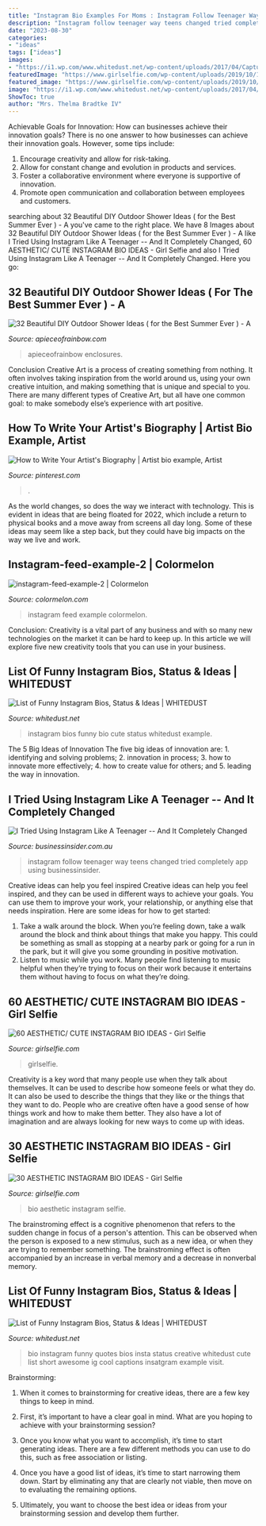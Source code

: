 ```yaml
---
title: "Instagram Bio Examples For Moms : Instagram Follow Teenager Way Teens Changed Tried Completely App Using Businessinsider"
description: "Instagram follow teenager way teens changed tried completely app using businessinsider"
date: "2023-08-30"
categories:
- "ideas"
tags: ["ideas"]
images:
- "https://i1.wp.com/www.whitedust.net/wp-content/uploads/2017/04/Capture.PNG-4.png"
featuredImage: "https://www.girlselfie.com/wp-content/uploads/2019/10/1571382483_maxresdefault.jpg"
featured_image: "https://www.girlselfie.com/wp-content/uploads/2019/10/1571382483_maxresdefault.jpg"
image: "https://i1.wp.com/www.whitedust.net/wp-content/uploads/2017/04/Capture.PNG-4.png"
ShowToc: true
author: "Mrs. Thelma Bradtke IV"
---
```



Achievable Goals for Innovation: How can businesses achieve their innovation goals?
There is no one answer to how businesses can achieve their innovation goals. However, some tips include:
1. Encourage creativity and allow for risk-taking.
2. Allow for constant change and evolution in products and services.
3. Foster a collaborative environment where everyone is supportive of innovation. 
4. Promote open communication and collaboration between employees and customers.

	

		
searching about 32 Beautiful DIY Outdoor Shower Ideas ( for the Best Summer Ever ) - A you've came to the right place. We have 8 Images about 32 Beautiful DIY Outdoor Shower Ideas ( for the Best Summer Ever ) - A like I Tried Using Instagram Like A Teenager -- And It Completely Changed, 60 AESTHETIC/ CUTE INSTAGRAM BIO IDEAS - Girl Selfie and also I Tried Using Instagram Like A Teenager -- And It Completely Changed. Here you go:
		
    
## 32 Beautiful DIY Outdoor Shower Ideas ( For The Best Summer Ever ) - A

<img loading=lazy src="https://www.apieceofrainbow.com/wp-content/uploads/2015/05/32-diy-outdoor-shower-ideas-apieceofrainbow-1.jpg" onerror="this.onerror=null;this.src='https://tse3.mm.bing.net/th?id=OIP.bLGPbrQqWpamOZuYl9NDvwHaSh&amp;pid=15.1';" alt="32 Beautiful DIY Outdoor Shower Ideas ( for the Best Summer Ever ) - A">

_Source: apieceofrainbow.com_

>apieceofrainbow enclosures. 

	

Conclusion
Creative Art is a process of creating something from nothing. It often involves taking inspiration from the world around us, using your own creative intuition, and making something that is unique and special to you. There are many different types of Creative Art, but all have one common goal: to make somebody else’s experience with art positive.

    
## How To Write Your Artist&#039;s Biography | Artist Bio Example, Artist

<img loading=lazy src="https://i.pinimg.com/736x/d0/90/64/d0906429f6927e6f9d727e63e271a08a.jpg" onerror="this.onerror=null;this.src='https://tse1.mm.bing.net/th?id=OIP.nPCVfenvxu353Y-LPi9z1gAAAA&amp;pid=15.1';" alt="How to Write Your Artist&#039;s Biography | Artist bio example, Artist">

_Source: pinterest.com_

>. 

	

As the world changes, so does the way we interact with technology. This is evident in ideas that are being floated for 2022, which include a return to physical books and a move away from screens all day long. Some of these ideas may seem like a step back, but they could have big impacts on the way we live and work.

    
## Instagram-feed-example-2 | Colormelon

<img loading=lazy src="https://colormelon.com/wp-content/uploads/2018/08/instagram-feed-example-2.jpg" onerror="this.onerror=null;this.src='https://tse1.mm.bing.net/th?id=OIP.CTV0Kyvs4HUETsPc0lTTKAHaNL&amp;pid=15.1';" alt="instagram-feed-example-2 | Colormelon">

_Source: colormelon.com_

>instagram feed example colormelon. 

	

Conclusion:
Creativity is a vital part of any business and with so many new technologies on the market it can be hard to keep up. In this article we will explore five new creativity tools that you can use in your business.

    
## List Of Funny Instagram Bios, Status &amp; Ideas | WHITEDUST

<img loading=lazy src="https://i1.wp.com/www.whitedust.net/wp-content/uploads/2017/04/Capture.PNG-2.png?w=640" onerror="this.onerror=null;this.src='https://tse3.mm.bing.net/th?id=OIP.XMzqwqzjmD3YGS6jmObRMgHaDN&amp;pid=15.1';" alt="List of Funny Instagram Bios, Status &amp; Ideas | WHITEDUST">

_Source: whitedust.net_

>instagram bios funny bio cute status whitedust example. 

	

The 5 Big Ideas of Innovation
The five big ideas of innovation are: 1. identifying and solving problems; 2. innovation in process; 3. how to innovate more effectively; 4. how to create value for others; and 5. leading the way in innovation.

    
## I Tried Using Instagram Like A Teenager -- And It Completely Changed

<img loading=lazy src="http://static.businessinsider.com/image/53984c64ecad042c04989514/image.jpg" onerror="this.onerror=null;this.src='https://tse4.mm.bing.net/th?id=OIP.mhRlNDEXvdZqUqrlS3UjsAHaEa&amp;pid=15.1';" alt="I Tried Using Instagram Like A Teenager -- And It Completely Changed">

_Source: businessinsider.com.au_

>instagram follow teenager way teens changed tried completely app using businessinsider. 

	

Creative ideas can help you feel inspired
Creative ideas can help you feel inspired, and they can be used in different ways to achieve your goals. You can use them to improve your work, your relationship, or anything else that needs inspiration. Here are some ideas for how to get started: 
1. Take a walk around the block. When you’re feeling down, take a walk around the block and think about things that make you happy. This could be something as small as stopping at a nearby park or going for a run in the park, but it will give you some grounding in positive motivation. 
2. Listen to music while you work. Many people find listening to music helpful when they’re trying to focus on their work because it entertains them without having to focus on what they’re doing.

    
## 60 AESTHETIC/ CUTE INSTAGRAM BIO IDEAS - Girl Selfie

<img loading=lazy src="https://www.girlselfie.com/wp-content/uploads/2020/03/1583078104_maxresdefault.jpg" onerror="this.onerror=null;this.src='https://tse4.mm.bing.net/th?id=OIP.UhH42LghcjOza4AB55akFAHaEK&amp;pid=15.1';" alt="60 AESTHETIC/ CUTE INSTAGRAM BIO IDEAS - Girl Selfie">

_Source: girlselfie.com_

>girlselfie. 

	

Creativity is a key word that many people use when they talk about themselves. It can be used to describe how someone feels or what they do. It can also be used to describe the things that they like or the things that they want to do. People who are creative often have a good sense of how things work and how to make them better. They also have a lot of imagination and are always looking for new ways to come up with ideas.

    
## 30 AESTHETIC INSTAGRAM BIO IDEAS - Girl Selfie

<img loading=lazy src="https://www.girlselfie.com/wp-content/uploads/2019/10/1571382483_maxresdefault.jpg" onerror="this.onerror=null;this.src='https://tse3.mm.bing.net/th?id=OIP.8_hFA_FTFIxIt7RGpCKjRAHaEK&amp;pid=15.1';" alt="30 AESTHETIC INSTAGRAM BIO IDEAS - Girl Selfie">

_Source: girlselfie.com_

>bio aesthetic instagram selfie. 

	

The brainstroming effect is a cognitive phenomenon that refers to the sudden change in focus of a person's attention. This can be observed when the person is exposed to a new stimulus, such as a new idea, or when they are trying to remember something. The brainstroming effect is often accompanied by an increase in verbal memory and a decrease in nonverbal memory.

    
## List Of Funny Instagram Bios, Status &amp; Ideas | WHITEDUST

<img loading=lazy src="https://i1.wp.com/www.whitedust.net/wp-content/uploads/2017/04/Capture.PNG-4.png" onerror="this.onerror=null;this.src='https://tse3.mm.bing.net/th?id=OIP.SOlZBJ9bDxuaV_Mo-8RMBwHaGB&amp;pid=15.1';" alt="List of Funny Instagram Bios, Status &amp; Ideas | WHITEDUST">

_Source: whitedust.net_

>bio instagram funny quotes bios insta status creative whitedust cute list short awesome ig cool captions insatgram example visit. 

	

Brainstorming:
1. When it comes to brainstorming for creative ideas, there are a few key things to keep in mind.
2. First, it’s important to have a clear goal in mind. What are you hoping to achieve with your brainstorming session?

3. Once you know what you want to accomplish, it’s time to start generating ideas. There are a few different methods you can use to do this, such as free association or listing.

4. Once you have a good list of ideas, it’s time to start narrowing them down. Start by eliminating any that are clearly not viable, then move on to evaluating the remaining options.

5. Ultimately, you want to choose the best idea or ideas from your brainstorming session and develop them further.

